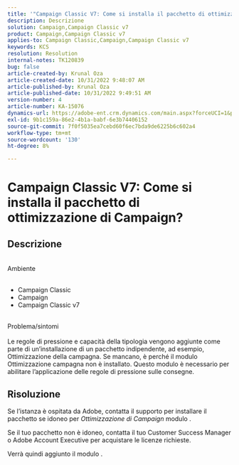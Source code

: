 ```yaml
---
title: '"Campaign Classic V7: Come si installa il pacchetto di ottimizzazione di Campaign?'''
description: Descrizione
solution: Campaign,Campaign Classic v7
product: Campaign,Campaign Classic v7
applies-to: Campaign Classic,Campaign,Campaign Classic v7
keywords: KCS
resolution: Resolution
internal-notes: TK120839
bug: false
article-created-by: Krunal Oza
article-created-date: 10/31/2022 9:48:07 AM
article-published-by: Krunal Oza
article-published-date: 10/31/2022 9:49:51 AM
version-number: 4
article-number: KA-15076
dynamics-url: https://adobe-ent.crm.dynamics.com/main.aspx?forceUCI=1&pagetype=entityrecord&etn=knowledgearticle&id=e3ef931a-0159-ed11-9561-6045bd0067ea
exl-id: 9b1c159a-86e2-4b1a-babf-6e3b74406152
source-git-commit: 7f0f5035ea7cebd60f6ec7bda9de6225b6c602a4
workflow-type: tm+mt
source-wordcount: '130'
ht-degree: 8%

---
```


# Campaign Classic V7: Come si installa il pacchetto di ottimizzazione di Campaign?

## Descrizione

<br>Ambiente<br><br>
- Campaign Classic
- Campaign
- Campaign Classic v7


<br>Problema/sintomi<br><br>
Le regole di pressione e capacità della tipologia vengono aggiunte come parte di un’installazione di un pacchetto indipendente, ad esempio, Ottimizzazione della campagna. Se mancano, è perché il modulo Ottimizzazione campagna non è installato.
Questo modulo è necessario per abilitare l’applicazione delle regole di pressione sulle consegne.




## Risoluzione


Se l’istanza è ospitata da Adobe, contatta il supporto per installare il pacchetto se idoneo per *Ottimizzazione di Campaign* modulo .

Se il tuo pacchetto non è idoneo, contatta il tuo Customer Success Manager o Adobe Account Executive per acquistare le licenze richieste.

Verrà quindi aggiunto il modulo .
